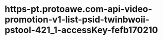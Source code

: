 # https-pt.protoawe.com-api-video-promotion-v1-list-psid-twinbwoii-pstool-421_1-accessKey-fefb170210